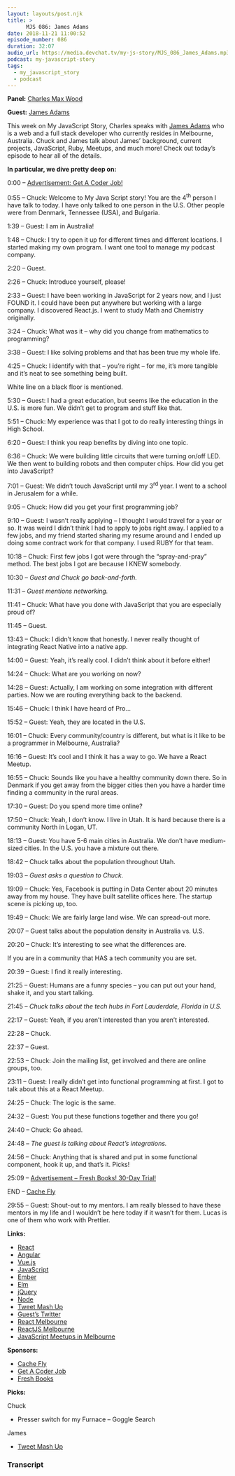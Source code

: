 ```yaml
---
layout: layouts/post.njk
title: >
      MJS 086: James Adams
date: 2018-11-21 11:00:52
episode_number: 086
duration: 32:07
audio_url: https://media.devchat.tv/my-js-story/MJS_086_James_Adams.mp3
podcast: my-javascript-story
tags: 
  - my_javascript_story
  - podcast
---
```


 **Panel:** [Charles Max Wood](https://twitter.com/cmaxw?lang=en)

**Guest:** [James Adams](https://twitter.com/jamesadams0)

This week on My JavaScript Story, Charles speaks with [James Adams](https://twitter.com/jamesadams0) who is a web and a full stack developer who currently resides in Melbourne, Australia. Chuck and James talk about James’ background, current projects, JavaScript, Ruby, Meetups, and much more! Check out today’s episode to hear all of the details.

**In particular, we dive pretty deep on:**

0:00 – [Advertisement: Get A Coder Job!](https://devchat.tv/get-a-coder-job/)

0:55 – Chuck: Welcome to My Java Script story! You are the 4<sup>th</sup> person I have talk to today. I have only talked to one person in the U.S. Other people were from Denmark, Tennessee (USA), and Bulgaria.

1:39 – Guest: I am in Australia!

1:48 – Chuck: I try to open it up for different times and different locations. I started making my own program. I want one tool to manage my podcast company.

2:20 – Guest.

2:26 – Chuck: Introduce yourself, please!

2:33 – Guest: I have been working in JavaScript for 2 years now, and I just FOUND it. I could have been put anywhere but working with a large company. I discovered React.js. I went to study Math and Chemistry originally.

3:24 – Chuck: What was it – why did you change from mathematics to programming?

3:38 – Guest: I like solving problems and that has been true my whole life.

4:25 – Chuck: I identify with that – you’re right – for me, it’s more tangible and it’s neat to see something being built.

White line on a black floor is mentioned.

5:30 – Guest: I had a great education, but seems like the education in the U.S. is more fun. We didn’t get to program and stuff like that.

5:51 – Chuck: My experience was that I got to do really interesting things in High School.

6:20 – Guest: I think you reap benefits by diving into one topic.

6:36 – Chuck: We were building little circuits that were turning on/off LED. We then went to building robots and then computer chips. How did you get into JavaScript?

7:01 – Guest: We didn’t touch JavaScript until my 3<sup>rd</sup> year. I went to a school in Jerusalem for a while.

9:05 – Chuck: How did you get your first programming job?

9:10 – Guest: I wasn’t really applying – I thought I would travel for a year or so. It was weird I didn’t think I had to apply to jobs right away. I applied to a few jobs, and my friend started sharing my resume around and I ended up doing some contract work for that company. I used RUBY for that team.

10:18 – Chuck: First few jobs I got were through the “spray-and-pray” method. The best jobs I got are because I KNEW somebody.

10:30 – _Guest and Chuck go back-and-forth._

11:31 – _Guest mentions networking._

11:41 – Chuck: What have you done with JavaScript that you are especially proud of?

11:45 – Guest.

13:43 – Chuck: I didn’t know that honestly. I never really thought of integrating React Native into a native app.

14:00 – Guest: Yeah, it’s really cool. I didn’t think about it before either!

14:24 – Chuck: What are you working on now?

14:28 – Guest: Actually, I am working on some integration with different parties. Now we are routing everything back to the backend.

15:46 – Chuck: I think I have heard of Pro...

15:52 – Guest: Yeah, they are located in the U.S.

16:01 – Chuck: Every community/country is different, but what is it like to be a programmer in Melbourne, Australia?

16:16 – Guest: It’s cool and I think it has a way to go. We have a React Meetup.

16:55 – Chuck: Sounds like you have a healthy community down there. So in Denmark if you get away from the bigger cities then you have a harder time finding a community in the rural areas.

17:30 – Guest: Do you spend more time online?

17:50 – Chuck: Yeah, I don’t know. I live in Utah. It is hard because there is a community North in Logan, UT.

18:13 – Guest: You have 5-6 main cities in Australia. We don’t have medium-sized cities. In the U.S. you have a mixture out there.

18:42 – Chuck talks about the population throughout Utah.

19:03 – _Guest asks a question to Chuck._

19:09 – Chuck: Yes, Facebook is putting in Data Center about 20 minutes away from my house. They have built satellite offices here. The startup scene is picking up, too.

19:49 – Chuck: We are fairly large land wise. We can spread-out more.

20:07 – Guest talks about the population density in Australia vs. U.S.

20:20 – Chuck: It’s interesting to see what the differences are.

If you are in a community that HAS a tech community you are set.

20:39 – Guest: I find it really interesting.

21:25 – Guest: Humans are a funny species – you can put out your hand, shake it, and you start talking.

21:45 – _Chuck talks about the tech hubs in Fort Lauderdale, Florida in U.S._

22:17 – Guest: Yeah, if you aren’t interested than you aren’t interested.

22:28 – Chuck.

22:37 – Guest.

22:53 – Chuck: Join the mailing list, get involved and there are online groups, too.

23:11 – Guest: I really didn’t get into functional programming at first. I got to talk about this at a React Meetup.

24:25 – Chuck: The logic is the same.

24:32 – Guest: You put these functions together and there you go!

24:40 – Chuck: Go ahead.

24:48 – _The guest is talking about React’s integrations._

24:56 – Chuck: Anything that is shared and put in some functional component, hook it up, and that’s it. Picks!

25:09 – [Advertisement – Fresh Books! 30-Day Trial!](https://www.freshbooks.com)

END – [Cache Fly](https://www.cachefly.com)

29:55 – Guest: Shout-out to my mentors. I am really blessed to have these mentors in my life and I wouldn’t be here today if it wasn’t for them. Lucas is one of them who work with Prettier.

**Links:**

- [React](https://reactjs.org)
- [Angular](https://angular.io)
- [Vue.js](https://vuejs.org)
- [JavaScript](https://www.javascript.com)
- [Ember](https://www.emberjs.com)
- [Elm](https://guide.elm-lang.org)
- [jQuery](https://jquery.com)
- [Node](https://nodejs.org/en/)
- [Tweet Mash Up](https://tweetmashup.com)
- [Guest’s Twitter](https://twitter.com/jamesadams0)
- [React Melbourne](https://www.meetup.com/React-Melbourne/?_cookie-check=efCZDdbJtA8K7KUQ)
- [ReactJS Melbourne](https://www.meetup.com/topics/reactjs/au/melbourne/)
- [JavaScript Meetups in Melbourne](https://www.meetup.com/topics/javascript/au/melbourne/)

**Sponsors:**

- [Cache Fly](https://www.cachefly.com)
- [Get A Coder Job](https://devchat.tv/get-a-coder-job/)
- [Fresh Books](https://www.freshbooks.com/?ref=ppc-na-fb&camp=US%2528SEM%2529Branded%257CEXM&ag=freshbooks+%252Bx&kw=freshbooks&campaignid=717543354&adgroupid=51893696397&kwid=aud-156768853724:kwd-298507762065&dv=c&ntwk=g&crid=289640536553&source=GOOGLE&gclid=EAIaIQobChMI6cT5gtmT3gIViobACh1xBQgvEAAYASAAEgLnB_D_BwE&gclsrc=aw.ds&dclid=CLPSqoTZk94CFVa6TwodIkkF7w)

**Picks:**

Chuck

- Presser switch for my Furnace – Goggle Search 

James

- [Tweet Mash Up](https://tweetmashup.com)


### Transcript


